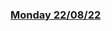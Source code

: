 ### [Monday 22/08/22](https://github.com/kennethpHN/core-code-from-scratch/tree/main/week5/Monday-22-08-22)
